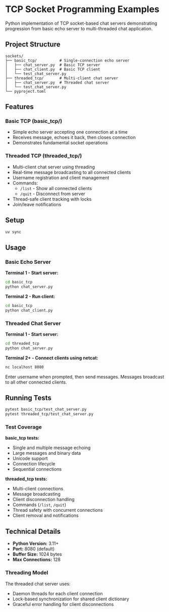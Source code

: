 # TCP Socket Programming Examples

Python implementation of TCP socket-based chat servers demonstrating progression from basic echo server to multi-threaded chat application.

## Project Structure

```
sockets/
├── basic_tcp/          # Single-connection echo server
│   ├── chat_server.py  # Basic TCP server
│   ├── chat_client.py  # Basic TCP client
│   └── test_chat_server.py
├── threaded_tcp/       # Multi-client chat server
│   ├── chat_server.py  # Threaded chat server
│   └── test_chat_server.py
└── pyproject.toml
```

## Features

### Basic TCP (basic_tcp/)
- Simple echo server accepting one connection at a time
- Receives message, echoes it back, then closes connection
- Demonstrates fundamental socket operations

### Threaded TCP (threaded_tcp/)
- Multi-client chat server using threading
- Real-time message broadcasting to all connected clients
- Username registration and client management
- Commands:
  - `/list` - Show all connected clients
  - `/quit` - Disconnect from server
- Thread-safe client tracking with locks
- Join/leave notifications

## Setup

```bash
uv sync
```

## Usage

### Basic Echo Server

**Terminal 1 - Start server:**
```bash
cd basic_tcp
python chat_server.py
```

**Terminal 2 - Run client:**
```bash
cd basic_tcp
python chat_client.py
```

### Threaded Chat Server

**Terminal 1 - Start server:**
```bash
cd threaded_tcp
python chat_server.py
```

**Terminal 2+ - Connect clients using netcat:**
```bash
nc localhost 8080
```

Enter username when prompted, then send messages. Messages broadcast to all other connected clients.

## Running Tests

```bash
pytest basic_tcp/test_chat_server.py
pytest threaded_tcp/test_chat_server.py
```

### Test Coverage

**basic_tcp tests:**
- Single and multiple message echoing
- Large messages and binary data
- Unicode support
- Connection lifecycle
- Sequential connections

**threaded_tcp tests:**
- Multi-client connections
- Message broadcasting
- Client disconnection handling
- Commands (`/list`, `/quit`)
- Thread safety with concurrent connections
- Client removal and notifications

## Technical Details

- **Python Version:** 3.11+
- **Port:** 8080 (default)
- **Buffer Size:** 1024 bytes
- **Max Connections:** 128

### Threading Model
The threaded chat server uses:
- Daemon threads for each client connection
- Lock-based synchronization for shared client dictionary
- Graceful error handling for client disconnections
